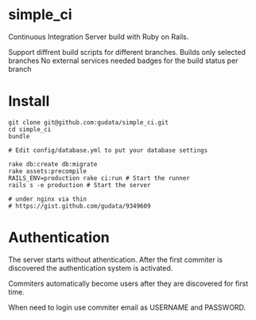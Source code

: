 simple_ci
=========

Continuous Integration Server build with Ruby on Rails.

Support diffrent build scripts for different branches.
Builds only selected branches
No external services needed
badges for the build status per branch


Install
=======

    git clone git@github.com:gudata/simple_ci.git
    cd simple_ci
    bundle

    # Edit config/database.yml to put your database settings

    rake db:create db:migrate
    rake assets:precompile
    RAILS_ENV=production rake ci:run # Start the runner
    rails s -e production # Start the server

    # under nginx via thin
    # https://gist.github.com/gudata/9349609

Authentication
===============

The server starts without athentication. After the first commiter is discovered the authentication system is activated.

Commiters automatically become users after they are discovered for first time.

When need to login use commiter email as USERNAME and PASSWORD.